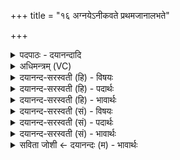+++
title = "१६ अग्नयेऽनीकवते प्रथमजानालभते"

+++
<details><summary>पदपाठः - दयानन्दादि</summary>

अ॒ग्नये॑। अनी॑कवत॒ इत्यनी॑कऽवते। प्र॒थ॒म॒जानिति॑ प्रथम॒ऽजान्। आ। ल॒भ॒ते॒। म॒रुद्भ्य॒ इति॑ म॒रुत्ऽभ्यः॑। सा॒न्त॒प॒नेभ्य॒ इति॑ साम्ऽतप॒नेभ्यः॑। स॒वा॒त्यानिति॑ सऽवा॒त्यान्। म॒रुद्भ्य॒ इति॑ म॒रुत्ऽभ्यः॑। गृ॒ह॒मे॒धिभ्य॒ इति॑ गृहऽमे॒धिभ्यः॑। बष्कि॑हान्। म॒रुद्भ्य॒ इति॑ म॒रुत्ऽभ्यः॑। क्री॒डिभ्य॒ इति॑ क्री॒डिऽभ्यः॑। स॒ꣳसृ॒ष्टानिति॑ सम्ऽमृ॒ष्टान्। म॒रुद्भ्य॒ इति॑ म॒रुत्ऽभ्यः॑। स्वत॑वद्भ्य॒ इति॒ स्वत॑वत्ऽभ्यः। अ॒नु॒सृ॒ष्टानित्य॑नुऽसृ॒ष्टान्। १६।
</details>

<details><summary>अधिमन्त्रम् (VC)</summary>

- अग्न्यादयो देवताः
- प्रजापतिर्ऋषिः
- शक्वरी
- धैवतः
</details>

<details><summary>दयानन्द-सरस्वती (हि) - विषयः</summary>

फिर किसके लिये कौन रक्षा करने योग्य हैं, इस विषय को अगले मन्त्र में कहा है ॥
</details>

<details><summary>दयानन्द-सरस्वती (हि) - पदार्थः</summary>

पदार्थान्वयभाषाः -  हे मनुष्यो ! जैसे विद्वान् जन (अनीकवते) प्रशंसित सेना रखनेवाले (अग्नये) अग्नि के समान वर्त्तमान तेजस्वी सेनाधीश के लिये (प्रथमजान्) विस्तारयुक्त कारण से उत्पन्न हुए (सान्तपनेभ्यः) जिनका अच्छे प्रकार ब्रह्मचर्य्य आदि आचरण है, उन (मरुद्भ्यः) प्राण के समान प्रीति उत्पन्न करनेवाले मनुष्यों के लिये (सवात्यान्) एक से पवन में हुए पदार्थों (गृहमेधिभ्यः) घर में जिन की धीर बुद्धि है, उन (मरुद्भ्यः) मनुष्यों के लिये (बष्किहान्) बहुत काल के उत्पन्न हुओं (क्रीडिभ्यः) प्रशंसायुक्त विहार आनन्द करनेवाले (मरुद्भ्यः) मनष्यों के लिये (संसृष्टान्) अच्छे प्रकार गुणयुक्त और (स्वतवद्भ्यः) जिनका आप से आप निवास है, उन (मरुद्भ्यः) स्वतन्त्र मनुष्यों के लिये (अनुसृष्टान्) मिलनेवालों को (आ, लभते) प्राप्त होता है, तुम लोग इन को प्राप्त होओ ॥१६ ॥
</details>

<details><summary>दयानन्द-सरस्वती (हि) - भावार्थः</summary>

भावार्थभाषाः -  जैसे विद्वानों से विद्यार्थी और पशु पाले जाते हैं, वैसे अन्य मनुष्यों को भी पालने चाहियें ॥१६ ॥
</details>

<details><summary>दयानन्द-सरस्वती (सं) - विषयः</summary>

पुनः कस्मै के रक्षणीय इत्याह ॥
</details>

<details><summary>दयानन्द-सरस्वती (सं) - पदार्थः</summary>

पदार्थान्वयभाषाः -  हे मनुष्या यथा विद्वांसोऽनीकवतेऽग्नये प्रथमजान् सान्तपनेभ्यो मरुद्भ्यः सवात्यान् गृहमेधिभ्यो मरुद्भ्यो बष्किहान् क्रीडिभ्यो मरुद्भ्यः संसृष्टान् स्वतवद्भ्यो मरुद्भ्योऽनुसृष्टानालभते तथैव यूयमेतानालभध्वम् ॥१६ ॥
</details>

<details><summary>दयानन्द-सरस्वती (सं) - भावार्थः</summary>

भावार्थभाषाः -  यथा विद्वद्भिर्विद्यार्थिनः पशवश्च पाल्यन्ते, तथैवेतरैर्मनुष्यैः पालनीयाः ॥१६ ॥
</details>

<details><summary>सविता जोशी ← दयानन्दः (म) - भावार्थः</summary>

भावार्थभाषाः -  विद्वानांकडून विद्यार्थ्यांचे व पशूंचे पालन केले जाते तसे इतर माणसांनीही त्यांचे पालन केले पाहिजे.
</details>